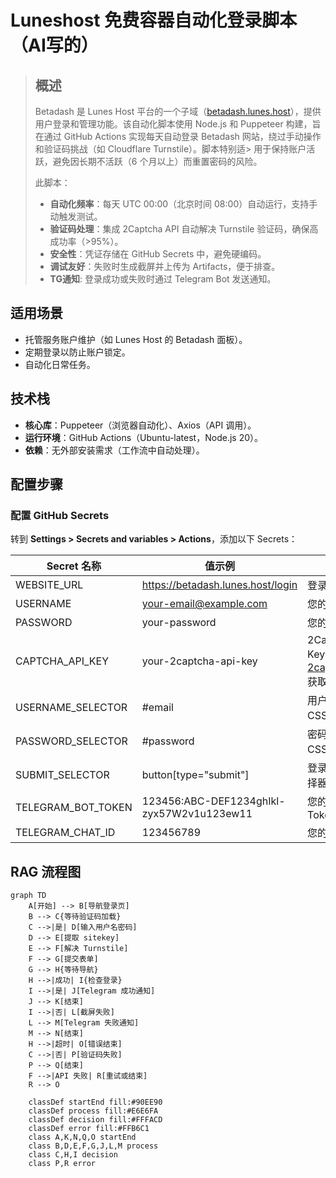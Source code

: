 # Luneshost 免费容器自动化登录脚本（AI写的）

> ## 概述
> 
> Betadash 是 Lunes Host 平台的一个子域（[betadash.lunes.host](https://betadash.lunes.host/)），提供用户登录和管理功能。该自动化脚本使用 Node.js 和 Puppeteer 构建，旨在通过 GitHub Actions 实现每天自动登录 Betadash 网站，绕过手动操作和验证码挑战（如 Cloudflare Turnstile）。脚本特别适> 用于保持账户活跃，避免因长期不活跃（6 个月以上）而重置密码的风险。
> 
> 此脚本：
> 
> * ​**自动化频率**​：每天 UTC 00:00（北京时间 08:00）自动运行，支持手动触发测试。
> * ​**验证码处理**​：集成 2Captcha API 自动解决 Turnstile 验证码，确保高成功率（>95%）。
> * ​**安全性**​：凭证存储在 GitHub Secrets 中，避免硬编码。
> * ​**调试友好**​：失败时生成截屏并上传为 Artifacts，便于排查。
> * **TG通知**: 登录成功或失败时通过 Telegram Bot 发送通知。

## 适用场景

* 托管服务账户维护（如 Lunes Host 的 Betadash 面板）。
* 定期登录以防止账户锁定。
* 自动化日常任务。

## 技术栈

* ​**核心库**​：Puppeteer（浏览器自动化）、Axios（API 调用）。
* ​**运行环境**​：GitHub Actions（Ubuntu-latest，Node.js 20）。
* ​**依赖**​：无外部安装需求（工作流中自动处理）。

## 配置步骤

### 配置 GitHub Secrets


转到 ​**Settings > Secrets and variables > Actions**​，添加以下 Secrets：

| Secret 名称       | 值示例                            | 说明                                                           |
| ------------------- | ----------------------------------- | ---------------------------------------------------------------- |
| WEBSITE\_URL      | https://betadash.lunes.host/login | 登录页面 URL                                                   |
| USERNAME          | your-email@example.com            | 您的邮箱                                                       |
| PASSWORD          | your-password                     | 您的密码                                                       |
| CAPTCHA\_API\_KEY | your-2captcha-api-key             | 2Captcha API Key（注册[2captcha.com](https://2captcha.com/)获取） |
|USERNAME\_SELECTOR| #email|用户名输入框CSS选择器|
|PASSWORD\_SELECTOR|#password|密码输入框CSS选择器|
|SUBMIT\_SELECTOR|button[type="submit"]|登录按钮的选择器|
|TELEGRAM_BOT_TOKEN|123456:ABC-DEF1234ghIkl-zyx57W2v1u123ew11|您的 Bot Token|
|TELEGRAM_CHAT_ID|123456789|您的 Chat ID|

## RAG 流程图

```mermaid
graph TD
    A[开始] --> B[导航登录页]
    B --> C{等待验证码加载}
    C -->|是| D[输入用户名密码]
    D --> E[提取 sitekey]
    E --> F[解决 Turnstile]
    F --> G[提交表单]
    G --> H{等待导航}
    H -->|成功| I{检查登录}
    I -->|是| J[Telegram 成功通知]
    J --> K[结束]
    I -->|否| L[截屏失败]
    L --> M[Telegram 失败通知]
    M --> N[结束]
    H -->|超时| O[错误结束]
    C -->|否| P[验证码失败]
    P --> Q[结束]
    F -->|API 失败| R[重试或结束]
    R --> O

    classDef startEnd fill:#90EE90
    classDef process fill:#E6E6FA
    classDef decision fill:#FFFACD
    classDef error fill:#FFB6C1
    class A,K,N,Q,O startEnd
    class B,D,E,F,G,J,L,M process
    class C,H,I decision
    class P,R error
